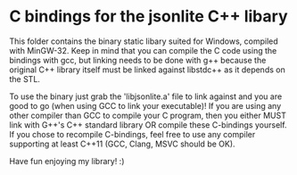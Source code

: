 # C bindings for the jsonlite C++ libary

This folder contains the binary static libary suited for Windows, compiled with MinGW-32.
Keep in mind that you can compile the C code using the bindings with gcc, but linking needs to be done with g++
because the original C++ library itself must be linked against libstdc++ as it depends on the STL.

To use the binary just grab the 'libjsonlite.a' file to link against and you are
good to go (when using GCC to link your executable)!
If you are using any other compiler than GCC to compile your C program, then you
either MUST link with G++'s C++ standard library OR compile these C-bindings yourself.
If you chose to recompile C-bindings, feel free to use any compiler supporting at
least C++11 (GCC, Clang, MSVC should be OK).

Have fun enjoying my library! :)
